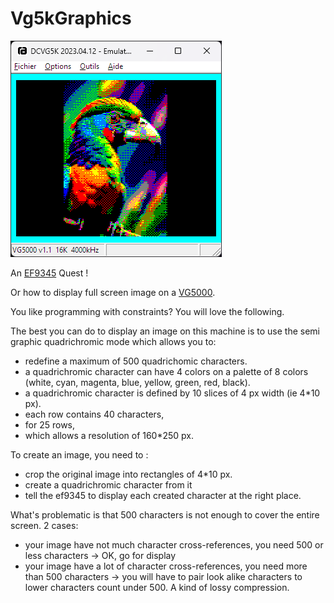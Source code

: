 # Vg5kGraphics

![Exotic](/images/exotic_parrot.png)

An [EF9345](https://en.wikipedia.org/wiki/Thomson_EF9345) Quest !

Or how to display full screen image on a [VG5000](https://en.wikipedia.org/wiki/Philips_VG5000).

You like programming with constraints? You will love the following. 

The best you can do to display an image on this machine is to use the semi graphic quadrichromic mode which allows you to:
- redefine a maximum of 500 quadrichomic characters.
- a quadrichromic character can have 4 colors on a palette of 8 colors (white, cyan, magenta, blue, yellow, green, red, black).
- a quadrichromic character is defined by 10 slices of 4 px width (ie 4*10 px).
- each row contains 40 characters,
- for 25 rows,
- which allows a resolution of 160*250 px.

To create an image, you need to :
- crop the original image into rectangles of 4*10 px.
- create a quadrichromic character from it
- tell the ef9345 to display each created character at the right place.

What's problematic is that 500 characters is not enough to cover the entire screen. 2 cases: 
- your image have not much character cross-references, you need 500 or less characters -> OK, go for display
- your image have a lot of character cross-references, you need more than 500 characters -> you will have to pair look alike characters to lower characters count under 500. 
A kind of lossy compression.
